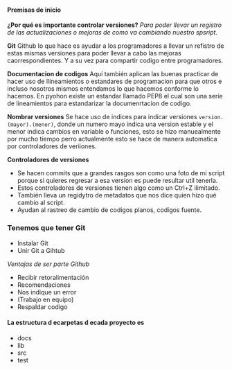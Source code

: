 #### Premisas de inicio
**¿Por qué es importante controlar versiones?**
	_Para poder llevar un registro de las actualizaciones o mejoras de como va cambiando nuestro spsript._

**Git**
	Github lo que hace es ayudar a los programadores a llevar un refistro de estas mismas versiones para poder llevar a cabo las mejoras caorrespondientes.
	Y a su vez para compartir codigo entre programadores.

**Documentacion de codigos**
	Aquí también aplican las buenas practicar de hacer uso de llineamientos o estandares de programacion para que otros e incluso nosotros mismos entendamos lo que hacemos conforme lo hacemos.
	En pyohon existe un estandar llamado PEP8 el cual son una serie de lineamientos para estandarizar la documenrtacion de codigo.

**Nombrar versiones**
	Se hace uso de indices para indicar versiones ``version.(mayor).(menor)``, donde un numero mayo indica una version estable y el menor indica cambios en variable o funciones, esto se hizo manuealmente por mucho tiempo perro actualmente esto se hace de manera automatica por controladores de veriiones.

**Controladores de versiones**
- Se hacen commits que a grandes rasgos son como una foto de mi script porque si quieres regresar a esa version es puede resultar util tenerla.
- Estos controladores de versiones tienen algo como un Ctrl+Z ilimitado.
- También lleva un regidytro de metadatos que nos dice quien hizo qué cambio al script.
- Ayudan al rastreo de cambio de codigos planos, codigos fuente.

### Tenemos que tener Git
- Instalar Git
- Unir Git a Gihtub

_Ventajas de ser parte Github_
- Recibir retoralimentación
- Recomendaciones
- Nos indique un error
- (Trabajo en equipo)
- Respaldar codigo

#### La estructura d ecarpetas d ecada proyecto es 
- docs
- lib
- src
- test